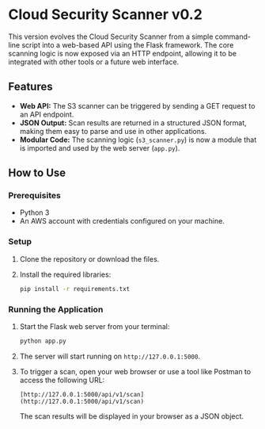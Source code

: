 # Cloud Security Scanner v0.2

This version evolves the Cloud Security Scanner from a simple command-line script into a web-based API using the Flask framework. The core scanning logic is now exposed via an HTTP endpoint, allowing it to be integrated with other tools or a future web interface.

## Features

- **Web API:** The S3 scanner can be triggered by sending a GET request to an API endpoint.
- **JSON Output:** Scan results are returned in a structured JSON format, making them easy to parse and use in other applications.
- **Modular Code:** The scanning logic (`s3_scanner.py`) is now a module that is imported and used by the web server (`app.py`).

## How to Use

### Prerequisites

- Python 3
- An AWS account with credentials configured on your machine.

### Setup

1. Clone the repository or download the files.
2. Install the required libraries:
   
   ```bash
   pip install -r requirements.txt
   ```

### Running the Application

1. Start the Flask web server from your terminal:
   
   ```bash
   python app.py
   ```

2. The server will start running on `http://127.0.0.1:5000`.

3. To trigger a scan, open your web browser or use a tool like Postman to access the following URL:
   
   ```
   [http://127.0.0.1:5000/api/v1/scan](http://127.0.0.1:5000/api/v1/scan)
   ```
   
   The scan results will be displayed in your browser as a JSON object.
